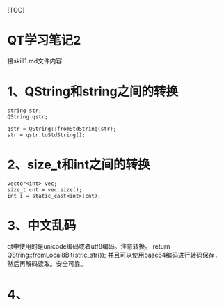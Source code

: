 [TOC]
# QT学习笔记2

接skill1.md文件内容




# 1、QString和string之间的转换
```
string str;
QString qstr;

qstr = QString::fromStdString(str);
str = qstr.toStdString();
```

# 2、size_t和int之间的转换
```
vector<int> vec;
size_t cnt = vec.size();
int i = static_cast<int>(cnt);
```
# 3、中文乱码
qt中使用的是unicode编码或者utf8编码。注意转换。
return QString::fromLocal8Bit(str.c_str());
并且可以使用base64编码进行转码保存，然后再解码读取。安全可靠。

# 4、





















